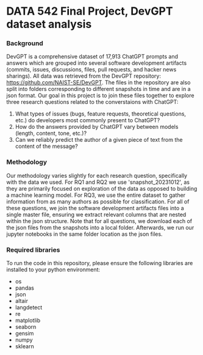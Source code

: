 # DATA 542 Final Project, DevGPT dataset analysis

### Background
DevGPT is a comprehensive dataset of 17,913 ChatGPT prompts and answers which are grouped into several software development artifacts (commits, issues, discussions, files, pull requests, and hacker news sharings). All data was retrieved from the DevGPT repository: https://github.com/NAIST-SE/DevGPT. The files in the repository are also split into folders corresponding to different snapshots in time and are in a json format. Our goal in this project is to join these files together to explore three research questions related to the converstaions with ChatGPT:

1. What types of issues (bugs, feature requests, theoretical questions, etc.) do developers most commonly present to ChatGPT?
2. How do the answers provided by ChatGPT vary between models (length, content, tone, etc.)?
3. Can we reliably predict the author of a given piece of text from the content of the message?

### Methodology
Our methodology varies slightly for each research question, specifically with the data we used. For RQ1 and RQ2 we use 'snapshot_20231012', as they are primarily focused on exploration of the data as opposed to building a machine learning model. For RQ3, we use the entire dataset to gather information from as many authors as possible for classification. For all of these questions, we join the software development artifacts files into a single master file, ensuring we extract relevant columns that are nested within the json structure. Note that for all questions, we download each of the json files from the snapshots into a local folder. Afterwards, we run our jupyter notebooks in the same folder location as the json files.

### Required libraries
To run the code in this repository, please ensure the following libraries are installed to your python environment: 
- os
- pandas
- json
- altair
- langdetect
- re
- matplotlib
- seaborn
- gensim
- numpy
- sklearn
